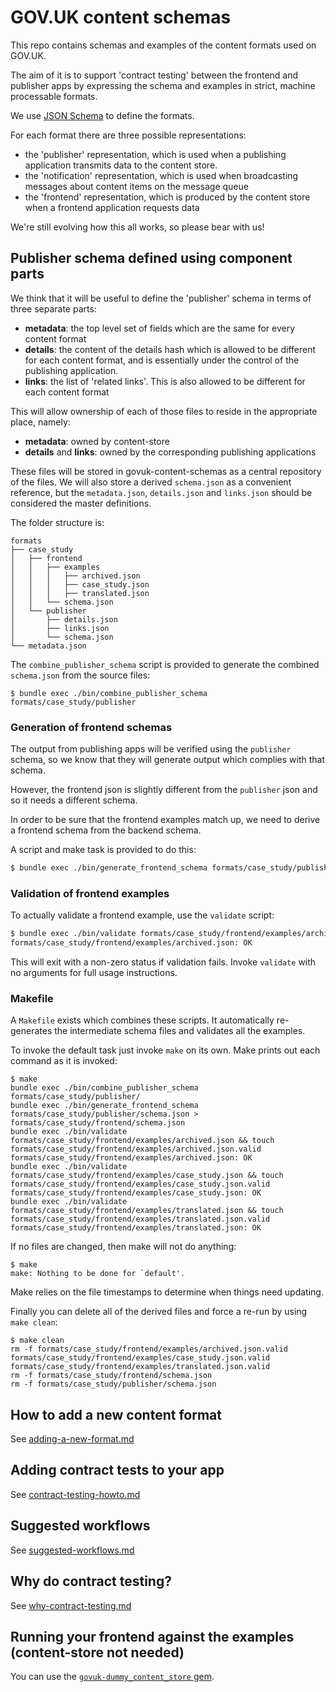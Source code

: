 # GOV.UK content schemas

This repo contains schemas and examples of the content formats used on GOV.UK.

The aim of it is to support 'contract testing' between the frontend and
publisher apps by expressing the schema and examples in strict, machine
processable formats.

We use [JSON Schema](http://json-schema.org/) to define the formats.

For each format there are three possible representations:

* the 'publisher' representation, which is used when a publishing application
  transmits data to the content store.
* the 'notification' representation, which is used when broadcasting messages about content
  items on the message queue
* the 'frontend' representation, which is produced by the content store when a
  frontend application requests data

We're still evolving how this all works, so please bear with us!

## Publisher schema defined using component parts

We think that it will be useful to define the 'publisher' schema in terms of
three separate parts:

  - **metadata**: the top level set of fields which are the same for every content
    format
  - **details**: the content of the details hash which is allowed to be different
    for each content format, and is essentially under the control of the
    publishing application.
  - **links**: the list of 'related links'. This is also allowed to be different
    for each content format

This will allow ownership of each of those files to reside in the appropriate
place, namely:

  - **metadata**: owned by content-store
  - **details** and **links**: owned by the corresponding publishing applications

These files will be stored in govuk-content-schemas as a central repository of
the files. We will also store a derived `schema.json` as a convenient
reference, but the `metadata.json`, `details.json` and `links.json` should be
considered the master definitions.

The folder structure is:

```
formats
├── case_study
│   ├── frontend
│   │   ├── examples
│   │   │   ├── archived.json
│   │   │   ├── case_study.json
│   │   │   ├── translated.json
│   │   └── schema.json
│   └── publisher
│       ├── details.json
│       ├── links.json
│       └── schema.json
└── metadata.json
```

The `combine_publisher_schema` script is provided to generate the combined
`schema.json` from the source files:

```
$ bundle exec ./bin/combine_publisher_schema formats/case_study/publisher
```

### Generation of frontend schemas

The output from publishing apps will be verified using the `publisher` schema,
so we know that they will generate output which complies with that schema.

However, the frontend json is slightly different from the `publisher`
json and so it needs a different schema.

In order to be sure that the frontend examples match up, we need to derive
a frontend schema from the backend schema.

A script and make task is provided to do this:

```sh
$ bundle exec ./bin/generate_frontend_schema formats/case_study/publisher/schema.json > formats/case_study/frontend/schema.json
```

### Validation of frontend examples

To actually validate a frontend example, use the `validate` script:

```sh
$ bundle exec ./bin/validate formats/case_study/frontend/examples/archived.json
formats/case_study/frontend/examples/archived.json: OK
```

This will exit with a non-zero status if validation fails. Invoke `validate`
with no arguments for full usage instructions.

### Makefile

A `Makefile` exists which combines these scripts. It
automatically re-generates the intermediate schema files and validates all the
examples.

To invoke the default task just invoke `make` on its own. Make prints out each
command as it is invoked:

```
$ make
bundle exec ./bin/combine_publisher_schema formats/case_study/publisher/
bundle exec ./bin/generate_frontend_schema formats/case_study/publisher/schema.json > formats/case_study/frontend/schema.json
bundle exec ./bin/validate formats/case_study/frontend/examples/archived.json && touch formats/case_study/frontend/examples/archived.json.valid
formats/case_study/frontend/examples/archived.json: OK
bundle exec ./bin/validate formats/case_study/frontend/examples/case_study.json && touch formats/case_study/frontend/examples/case_study.json.valid
formats/case_study/frontend/examples/case_study.json: OK
bundle exec ./bin/validate formats/case_study/frontend/examples/translated.json && touch formats/case_study/frontend/examples/translated.json.valid
formats/case_study/frontend/examples/translated.json: OK
```

If no files are changed, then make will not do anything:

```
$ make
make: Nothing to be done for `default'.
```

Make relies on the file timestamps to determine when things need updating.

Finally you can delete all of the derived files and force a re-run by using `make clean`:

```
$ make clean
rm -f formats/case_study/frontend/examples/archived.json.valid formats/case_study/frontend/examples/case_study.json.valid formats/case_study/frontend/examples/translated.json.valid
rm -f formats/case_study/frontend/schema.json
rm -f formats/case_study/publisher/schema.json
```

## How to add a new content format

See [adding-a-new-format.md](docs/adding-a-new-format.md)

## Adding contract tests to your app

See [contract-testing-howto.md](docs/contract-testing-howto.md)

## Suggested workflows

See [suggested-workflows.md](docs/suggested-workflows.md)

## Why do contract testing?

See [why-contract-testing.md](docs/why-contract-testing.md)

## Running your frontend against the examples (content-store not needed)

You can use the [`govuk-dummy_content_store` gem](https://github.com/alphagov/govuk-dummy_content_store).

